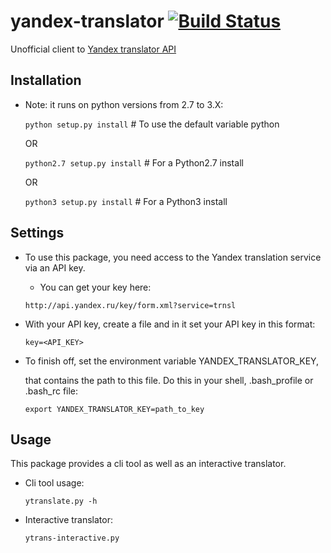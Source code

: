 yandex-translator [![Build Status](https://travis-ci.org/rkashapov/yandex-translator.svg?branch=master)](https://travis-ci.org/rkashapov/yandex-translator)
=================

Unofficial client to [Yandex translator API](http://translate.yandex.ru/)


Installation
------------
* Note: it runs on python versions from 2.7 to 3.X:
  
  ``python setup.py install`` # To use the default variable python

  OR

  ``python2.7 setup.py install`` # For a Python2.7 install

  OR

   ``python3 setup.py install`` # For a Python3 install

Settings
---------
+ To use this package, you need access to the Yandex translation service via an API key.

  * You can get your key here:

   ``http://api.yandex.ru/key/form.xml?service=trnsl``

+ With your API key, create a file and in it set your API key in this format:

  ``key=<API_KEY>``

+ To finish off, set the environment variable YANDEX_TRANSLATOR_KEY,

  that contains the path to this file. Do this in your shell, .bash_profile or .bash_rc file:

   ``export YANDEX_TRANSLATOR_KEY=path_to_key``

Usage
-----
This package provides a cli tool as well as an interactive translator.

* Cli tool usage:

  ``ytranslate.py -h``

* Interactive translator:

  ``ytrans-interactive.py``
